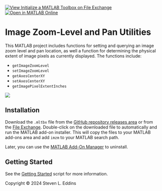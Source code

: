 [![View Initialize a MATLAB Toolbox on File Exchange](https://www.mathworks.com/matlabcentral/images/matlab-file-exchange.svg)](https://www.mathworks.com/matlabcentral/fileexchange/bogus) [![Open in MATLAB Online](https://www.mathworks.com/images/responsive/global/open-in-matlab-online.svg)](https://matlab.mathworks.com/open/github/v1?repo=eddins/imzm&file=toolbox/gettingStarted.mlx)

# Image Zoom-Level and Pan Utilities

This MATLAB project includes functions for setting and querying an image zoom level and pan location, as well a function for determining the physical extent of image pixels as currently displayed. The functions include:

- `getImageZoomLevel`
- `setImageZoomLevel`
- `getAxesCenterXY`
- `setAxesCenterXY`
- `getImagePixelExtentInches`

![](./images/rose-zoom-collage.png)

## Installation

Download the `.mltbx` file from the [GitHub repository releases area](https://github.com/eddins/imzm/releases/) or from the [File Exchange](https://bogus). Double-click on the downloaded file to automatically and run the MATLAB add-on installer. This will copy the files to your MATLAB add-ons area and add `imzm` to your MATLAB search path.

Later, you can use the [MATLAB Add-On Manager](https://www.mathworks.com/help/matlab/matlab_env/get-add-ons.html) to uninstall.

## Getting Started

See the [Getting Started](./toolbox/gettingStarted.mlx) script for more information.

Copyright &copy; 2024 Steven L. Eddins